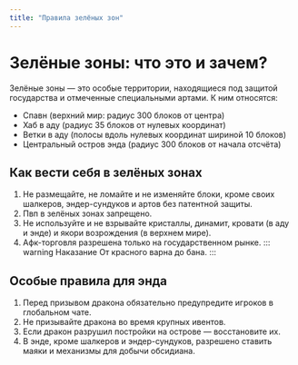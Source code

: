 ```yaml
---
title: "Правила зелёных зон"
---
```


# Зелёные зоны: что это и зачем?

Зелёные зоны — это особые территории, находящиеся под защитой государства и отмеченные специальными артами. К ним относятся:

- Спавн (верхний мир: радиус 300 блоков от центра)
- Хаб в аду (радиус 35 блоков от нулевых координат)
- Ветки в аду (полосы вдоль нулевых координат шириной 10 блоков)
- Центральный остров энда (радиус 300 блоков от начала отсчёта)

## Как вести себя в зелёных зонах

1. Не размещайте, не ломайте и не изменяйте блоки, кроме своих шалкеров, эндер-сундуков и артов без патентной защиты.
2. Пвп в зелёных зонах запрещено.
3. Не используйте и не взрывайте кристаллы, динамит, кровати (в аду и энде) и якори возрождения (в верхнем мире).
4. Афк-торговля разрешена только на государственном рынке.
::: warning Наказание
От красного варна до бана. 
:::

## Особые правила для энда

1. Перед призывом дракона обязательно предупредите игроков в глобальном чате.
2. Не призывайте дракона во время крупных ивентов.
3. Если дракон разрушил постройки на острове — восстановите их.
4. В энде, кроме шалкеров и эндер-сундуков, разрешено ставить маяки и механизмы для добычи обсидиана.

